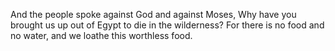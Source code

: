 And the people spoke against God and against Moses, Why have you brought us up out of Egypt to die in the wilderness? For there is no food and no water, and we loathe this worthless food.
